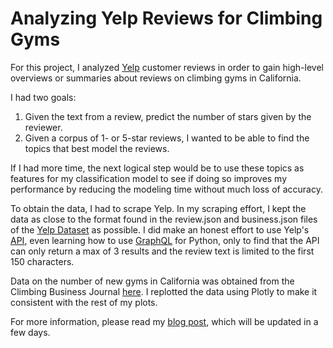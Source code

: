 # Analyzing Yelp Reviews for Climbing Gyms

For this project, I analyzed [Yelp](https://www.yelp.com) customer reviews in order to gain high-level overviews or summaries about reviews on climbing gyms in California.

I had two goals:

1. Given the text from a review, predict the number of stars given by the reviewer. 
2. Given a corpus of 1- or 5-star reviews, I wanted to be able to find the topics that best model the reviews. 

If I had more time, the next logical step would be to use these topics as features for my classification model to see if doing so improves my performance by reducing the modeling time without much loss of accuracy.



To obtain the data, I had to scrape Yelp. In my scraping effort, I kept the data as close to the format found in the review.json and business.json files of the [Yelp Dataset](https://www.yelp.com/dataset/challenge) as possible. I did make an honest effort to use Yelp's [API](https://www.yelp.com/developers/graphql/guides/requests), even learning how to use [GraphQL](https://github.com/graphql-python/gql) for Python, only to find that the API can only return a max of 3 results and the review text is limited to the first 150 characters. 

Data on the number of new gyms in California was obtained from the Climbing Business Journal [here](http://www.climbingbusinessjournal.com/gyms-and-trends-of-2016/). I replotted the data using Plotly to make it consistent with the rest of my plots.

For more information, please read my [blog post]("https://harrisonized.github.io/2019/06/05/Project-4.html"), which will be updated in a few days.

